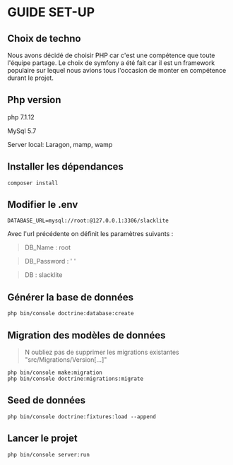 # GUIDE SET-UP

## Choix de techno
Nous avons décidé de choisir PHP car c'est une compétence que toute l'équipe partage. Le choix de symfony a été fait car il est un framework populaire sur lequel 
nous avions tous l'occasion de monter en compétence durant le projet.

## Php version
php 7.1.12

MySql 5.7

Server local: Laragon, mamp, wamp

## Installer les dépendances

    composer install
    
## Modifier le .env

    DATABASE_URL=mysql://root:@127.0.0.1:3306/slacklite
    
Avec l'url précédente on définit les paramètres suivants :    
    
>   DB_Name : root

>   DB_Password : ' '

>   DB : slacklite

## Générer la base de données

    php bin/console doctrine:database:create
 
## Migration des modèles de données

>   N oubliez pas de supprimer les migrations existantes "src/Migrations/Version[...]"
    
    php bin/console make:migration
    php bin/console doctrine:migrations:migrate

## Seed de données

    php bin/console doctrine:fixtures:load --append


## Lancer le projet

	php bin/console server:run
